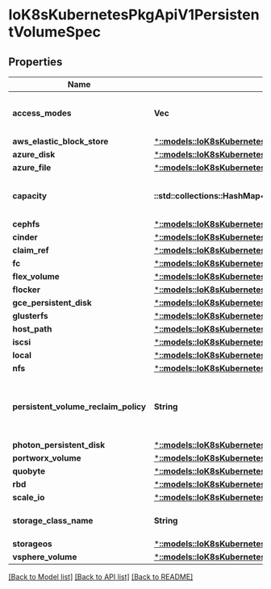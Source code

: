 # IoK8sKubernetesPkgApiV1PersistentVolumeSpec

## Properties
Name | Type | Description | Notes
------------ | ------------- | ------------- | -------------
**access_modes** | **Vec<String>** | AccessModes contains all ways the volume can be mounted. More info: https://kubernetes.io/docs/concepts/storage/persistent-volumes#access-modes | [optional] 
**aws_elastic_block_store** | [***::models::IoK8sKubernetesPkgApiV1AwsElasticBlockStoreVolumeSource**](io.k8s.kubernetes.pkg.api.v1.AWSElasticBlockStoreVolumeSource.md) |  | [optional] 
**azure_disk** | [***::models::IoK8sKubernetesPkgApiV1AzureDiskVolumeSource**](io.k8s.kubernetes.pkg.api.v1.AzureDiskVolumeSource.md) |  | [optional] 
**azure_file** | [***::models::IoK8sKubernetesPkgApiV1AzureFileVolumeSource**](io.k8s.kubernetes.pkg.api.v1.AzureFileVolumeSource.md) |  | [optional] 
**capacity** | **::std::collections::HashMap<String, String>** | A description of the persistent volume&#39;s resources and capacity. More info: https://kubernetes.io/docs/concepts/storage/persistent-volumes#capacity | [optional] 
**cephfs** | [***::models::IoK8sKubernetesPkgApiV1CephFsVolumeSource**](io.k8s.kubernetes.pkg.api.v1.CephFSVolumeSource.md) |  | [optional] 
**cinder** | [***::models::IoK8sKubernetesPkgApiV1CinderVolumeSource**](io.k8s.kubernetes.pkg.api.v1.CinderVolumeSource.md) |  | [optional] 
**claim_ref** | [***::models::IoK8sKubernetesPkgApiV1ObjectReference**](io.k8s.kubernetes.pkg.api.v1.ObjectReference.md) |  | [optional] 
**fc** | [***::models::IoK8sKubernetesPkgApiV1FcVolumeSource**](io.k8s.kubernetes.pkg.api.v1.FCVolumeSource.md) |  | [optional] 
**flex_volume** | [***::models::IoK8sKubernetesPkgApiV1FlexVolumeSource**](io.k8s.kubernetes.pkg.api.v1.FlexVolumeSource.md) |  | [optional] 
**flocker** | [***::models::IoK8sKubernetesPkgApiV1FlockerVolumeSource**](io.k8s.kubernetes.pkg.api.v1.FlockerVolumeSource.md) |  | [optional] 
**gce_persistent_disk** | [***::models::IoK8sKubernetesPkgApiV1GcePersistentDiskVolumeSource**](io.k8s.kubernetes.pkg.api.v1.GCEPersistentDiskVolumeSource.md) |  | [optional] 
**glusterfs** | [***::models::IoK8sKubernetesPkgApiV1GlusterfsVolumeSource**](io.k8s.kubernetes.pkg.api.v1.GlusterfsVolumeSource.md) |  | [optional] 
**host_path** | [***::models::IoK8sKubernetesPkgApiV1HostPathVolumeSource**](io.k8s.kubernetes.pkg.api.v1.HostPathVolumeSource.md) |  | [optional] 
**iscsi** | [***::models::IoK8sKubernetesPkgApiV1IscsiVolumeSource**](io.k8s.kubernetes.pkg.api.v1.ISCSIVolumeSource.md) |  | [optional] 
**local** | [***::models::IoK8sKubernetesPkgApiV1LocalVolumeSource**](io.k8s.kubernetes.pkg.api.v1.LocalVolumeSource.md) |  | [optional] 
**nfs** | [***::models::IoK8sKubernetesPkgApiV1NfsVolumeSource**](io.k8s.kubernetes.pkg.api.v1.NFSVolumeSource.md) |  | [optional] 
**persistent_volume_reclaim_policy** | **String** | What happens to a persistent volume when released from its claim. Valid options are Retain (default) and Recycle. Recycling must be supported by the volume plugin underlying this persistent volume. More info: https://kubernetes.io/docs/concepts/storage/persistent-volumes#reclaiming | [optional] 
**photon_persistent_disk** | [***::models::IoK8sKubernetesPkgApiV1PhotonPersistentDiskVolumeSource**](io.k8s.kubernetes.pkg.api.v1.PhotonPersistentDiskVolumeSource.md) |  | [optional] 
**portworx_volume** | [***::models::IoK8sKubernetesPkgApiV1PortworxVolumeSource**](io.k8s.kubernetes.pkg.api.v1.PortworxVolumeSource.md) |  | [optional] 
**quobyte** | [***::models::IoK8sKubernetesPkgApiV1QuobyteVolumeSource**](io.k8s.kubernetes.pkg.api.v1.QuobyteVolumeSource.md) |  | [optional] 
**rbd** | [***::models::IoK8sKubernetesPkgApiV1RbdVolumeSource**](io.k8s.kubernetes.pkg.api.v1.RBDVolumeSource.md) |  | [optional] 
**scale_io** | [***::models::IoK8sKubernetesPkgApiV1ScaleIoVolumeSource**](io.k8s.kubernetes.pkg.api.v1.ScaleIOVolumeSource.md) |  | [optional] 
**storage_class_name** | **String** | Name of StorageClass to which this persistent volume belongs. Empty value means that this volume does not belong to any StorageClass. | [optional] 
**storageos** | [***::models::IoK8sKubernetesPkgApiV1StorageOsPersistentVolumeSource**](io.k8s.kubernetes.pkg.api.v1.StorageOSPersistentVolumeSource.md) |  | [optional] 
**vsphere_volume** | [***::models::IoK8sKubernetesPkgApiV1VsphereVirtualDiskVolumeSource**](io.k8s.kubernetes.pkg.api.v1.VsphereVirtualDiskVolumeSource.md) |  | [optional] 

[[Back to Model list]](../README.md#documentation-for-models) [[Back to API list]](../README.md#documentation-for-api-endpoints) [[Back to README]](../README.md)


